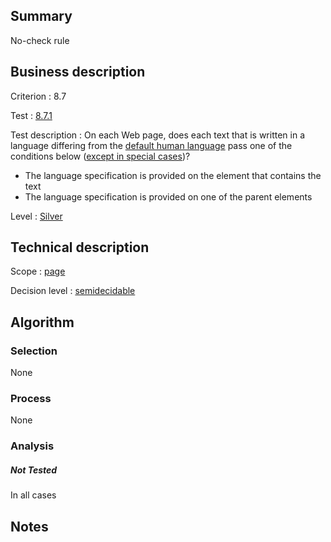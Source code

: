 ## Summary

No-check rule

## Business description

Criterion : 8.7

Test :
[8.7.1](http://www.accessiweb.org/index.php/accessiweb-22-english-version.html#test-8-7-1)

Test description : On each Web page, does each text that is written in a
language differing from the [default human language](http://www.accessiweb.org/index.php/glossary-76.html#mLangueDefaut) pass one of the conditions below ([except in special cases](http://www.accessiweb.org/index.php/glossary-76.html#cpCrit8-7 "Special cases for criterion 8.7"))?

-   The language specification is provided on the element that contains the text
-   The language specification is provided on one of the parent elements

Level : [Silver](/en/category/rules-design/accessiweb-11/level/argent)

## Technical description

Scope : [page](/en/category/rules-design/accessiweb-11/scope/page)

Decision level :
[semidecidable](/en/category/rules-design/accessiweb-11/decision-level/semidecidable)

## Algorithm

### Selection

None

### Process

None

### Analysis

##### Not Tested

In all cases

## Notes



